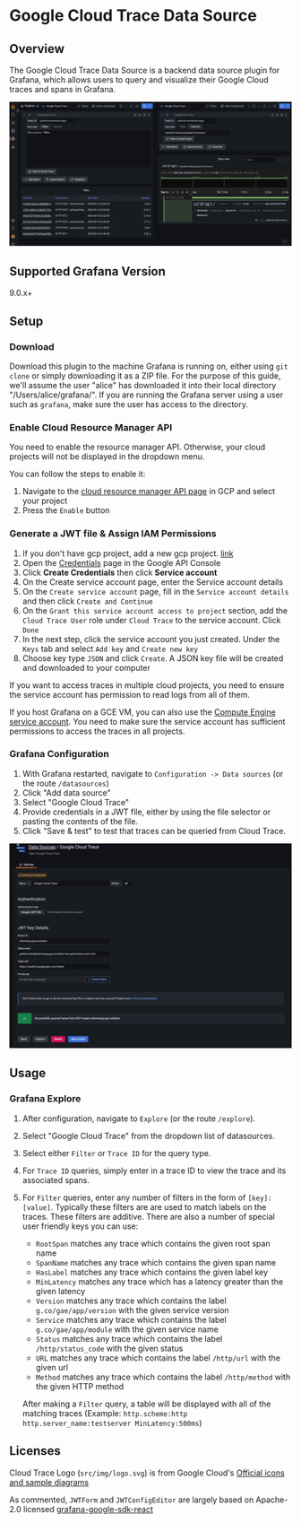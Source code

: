 # Google Cloud Trace Data Source

## Overview
The Google Cloud Trace Data Source is a backend data source plugin for Grafana,
which allows users to query and visualize their Google Cloud traces and spans in Grafana.

![image info](https://github.com/GoogleCloudPlatform/cloud-trace-data-source-plugin/blob/main/src/img/cloud_trace_explore_view.png?raw=true)

## Supported Grafana Version
9.0.x+

## Setup

### Download
Download this plugin to the machine Grafana is running on, either using `git clone` or simply downloading it as a ZIP file. For the purpose of this guide, we'll assume the user "alice" has downloaded it into their local directory "/Users/alice/grafana/". If you are running the Grafana server using a user such as `grafana`, make sure the user has access to the directory.

### Enable Cloud Resource Manager API

You need to enable the resource manager API. Otherwise, your cloud projects will not be displayed in the dropdown menu.

You can follow the steps to enable it:

1. Navigate to the [cloud resource manager API page](https://console.cloud.google.com/apis/library/cloudresourcemanager.googleapis.com) in GCP and select your project
2. Press the `Enable` button

### Generate a JWT file & Assign IAM Permissions

1. If you don't have gcp project, add a new gcp project. [link](https://cloud.google.com/resource-manager/docs/creating-managing-projects#console)
2. Open the [Credentials](https://console.developers.google.com/apis/credentials) page in the Google API Console
3. Click **Create Credentials** then click **Service account**
4. On the Create service account page, enter the Service account details
5. On the `Create service account` page, fill in the `Service account details` and then click `Create and Continue`
6. On the `Grant this service account access to project` section, add the `Cloud Trace User` role under `Cloud Trace` to the service account. Click `Done`
7. In the next step, click the service account you just created. Under the `Keys` tab and select `Add key` and `Create new key`
8. Choose key type `JSON` and click `Create`. A JSON key file will be created and downloaded to your computer

If you want to access traces in multiple cloud projects, you need to ensure the service account has permission to read logs from all of them.

If you host Grafana on a GCE VM, you can also use the [Compute Engine service account](https://cloud.google.com/compute/docs/access/service-accounts#serviceaccount). You need to make sure the service account has sufficient permissions to access the traces in all projects.

### Grafana Configuration
1. With Grafana restarted, navigate to `Configuration -> Data sources` (or the route `/datasources`)
2. Click "Add data source"
3. Select "Google Cloud Trace"
4. Provide credentials in a JWT file, either by using the file selector or pasting the contents of the file.
5. Click "Save & test" to test that traces can be queried from Cloud Trace.

![image info](https://github.com/GoogleCloudPlatform/cloud-trace-data-source-plugin/blob/main/src/img/cloud_trace_config.png?raw=true)


## Usage

### Grafana Explore
1. After configuration, navigate to `Explore` (or the route `/explore`).
2. Select "Google Cloud Trace" from the dropdown list of datasources.
3. Select either `Filter` or `Trace ID` for the query type.
4. For `Trace ID` queries, simply enter in a trace ID to view the trace and its associated spans.
5. For `Filter` queries, enter any number of filters in the form of `[key]:[value]`. 
   Typically these filters are are used to match labels on the traces. These filters are additive.
   There are also a number of special user friendly keys you can use:
    - `RootSpan` matches any trace which contains the given root span name
    - `SpanName` matches any trace which contains the given span name
    - `HasLabel` matches any trace which contains the given label key
	- `MinLatency` matches any trace which has a latency greater than the given latency
	- `Version` matches any trace which contains the label `g.co/gae/app/version` with the given service version
	- `Service` matches any trace which contains the label `g.co/gae/app/module` with the given service name
	- `Status` matches any trace which contains the label `/http/status_code` with the given status
	- `URL` matches any trace which contains the label `/http/url` with the given url
	- `Method` matches any trace which contains the label `/http/method` with the given HTTP method

    After making a `Filter` query, a table will be displayed with all of the matching traces
    (Example: `http.scheme:http http.server_name:testserver MinLatency:500ms`)

## Licenses
Cloud Trace Logo (`src/img/logo.svg`) is from Google Cloud's [Official icons and sample diagrams](https://cloud.google.com/icons)

As commented, `JWTForm` and `JWTConfigEditor` are largely based on Apache-2.0 licensed [grafana-google-sdk-react](https://github.com/grafana/grafana-google-sdk-react/)
